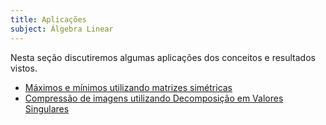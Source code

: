 ```yaml
---
title: Aplicações
subject: Álgebra Linear
---
```


Nesta seção discutiremos algumas aplicações dos conceitos e resultados vistos.

- [Máximos e mínimos utilizando matrizes simétricas](matrizes-simetricas.md)
- [Compressão de imagens utilizando Decomposição em Valores Singulares](svd.md)
